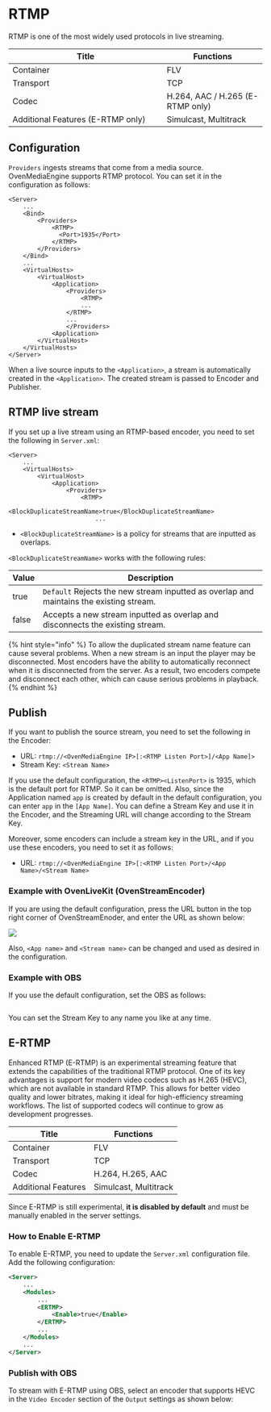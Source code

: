 # RTMP

RTMP is one of the most widely used protocols in live streaming.

<table><thead><tr><th width="290">Title</th><th>Functions</th></tr></thead><tbody><tr><td>Container</td><td>FLV</td></tr><tr><td>Transport</td><td>TCP</td></tr><tr><td>Codec</td><td>H.264, AAC / H.265 (E-RTMP only)</td></tr><tr><td>Additional Features (E-RTMP only)</td><td>Simulcast, Multitrack</td></tr></tbody></table>

## Configuration

`Providers` ingests streams that come from a media source. OvenMediaEngine supports RTMP protocol. You can set it in the configuration as follows:

```markup
<Server>
    ...
    <Bind>
        <Providers>
            <RTMP>
              <Port>1935</Port>
            </RTMP>
        </Providers>
    </Bind>
    ...
    <VirtualHosts>
        <VirtualHost>
            <Application>
                <Providers>
                    <RTMP>
                    ...
                </RTMP>
                ...
                </Providers>
            <Application>
        </VirtualHost>
    </VirtualHosts>
</Server>
```

When a live source inputs to the `<Application>`, a stream is automatically created in the `<Application>`. The created stream is passed to Encoder and Publisher.

## RTMP live stream

If you set up a live stream using an RTMP-based encoder, you need to set the following in `Server.xml`:

```markup
<Server>
    ...
    <VirtualHosts>
        <VirtualHost>
            <Application>
                <Providers>
                    <RTMP>
                        <BlockDuplicateStreamName>true</BlockDuplicateStreamName>
                        ...
```

* `<BlockDuplicateStreamName>` is a policy for streams that are inputted as overlaps.

`<BlockDuplicateStreamName>` works with the following rules:

| Value | Description                                                                             |
| ----- | --------------------------------------------------------------------------------------- |
| true  | `Default` Rejects the new stream inputted as overlap and maintains the existing stream. |
| false | Accepts a new stream inputted as overlap and disconnects the existing stream.           |

{% hint style="info" %}
To allow the duplicated stream name feature can cause several problems. When a new stream is an input the player may be disconnected. Most encoders have the ability to automatically reconnect when it is disconnected from the server. As a result, two encoders compete and disconnect each other, which can cause serious problems in playback.
{% endhint %}

## Publish

If you want to publish the source stream, you need to set the following in the Encoder:

* URL: `rtmp://<OvenMediaEngine IP>[:<RTMP Listen Port>]/<App Name]>`
* Stream Key: `<Stream Name>`

If you use the default configuration, the `<RTMP><ListenPort>` is 1935, which is the default port for RTMP. So it can be omitted. Also, since the Application named `app` is created by default in the default configuration, you can enter `app` in the `[App Name]`. You can define a Stream Key and use it in the Encoder, and the Streaming URL will change according to the Stream Key.

Moreover, some encoders can include a stream key in the URL, and if you use these encoders, you need to set it as follows:

* URL: `rtmp://<OvenMediaEngine IP>[:<RTMP Listen Port>/<App Name>/<Stream Name>`

### Example with OvenLiveKit (OvenStreamEncoder)

If you are using the default configuration, press the URL button in the top right corner of OvenStreamEnoder, and enter the URL as shown below:

![](../.gitbook/assets/03.png)

Also, `<App name>` and `<Stream name>` can be changed and used as desired in the configuration.

### Example with OBS

If you use the default configuration, set the OBS as follows:

<figure><img src="../.gitbook/assets/image (63).png" alt=""><figcaption></figcaption></figure>

You can set the Stream Key to any name you like at any time.

## E-RTMP

Enhanced RTMP (E-RTMP) is an experimental streaming feature that extends the capabilities of the traditional RTMP protocol. One of its key advantages is support for modern video codecs such as H.265 (HEVC), which are not available in standard RTMP. This allows for better video quality and lower bitrates, making it ideal for high-efficiency streaming workflows. The list of supported codecs will continue to grow as development progresses.

| Title               | Functions             |
| ------------------- | --------------------- |
| Container           | FLV                   |
| Transport           | TCP                   |
| Codec               | H.264, H.265, AAC     |
| Additional Features | Simulcast, Multitrack |

Since E-RTMP is still experimental, **it is disabled by default** and must be manually enabled in the server settings.

### How to Enable E-RTMP

To enable E-RTMP, you need to update the `Server.xml` configuration file. Add the following configuration:

```xml
<Server>
	...
	<Modules>
		...
		<ERTMP>
			<Enable>true</Enable>
		</ERTMP>
		...
	</Modules>
	...
</Server>
```

### Publish with OBS

To stream with E-RTMP using OBS, select an encoder that supports HEVC in the `Video Encoder` section of the `Output` settings as shown below:

<figure><img src="../.gitbook/assets/image (64).png" alt=""><figcaption></figcaption></figure>

